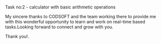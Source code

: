 Task no:2 - calculator with basic arithmetic operations 

My sincere thanks to CODSOFT and the team working there to provide me with this wonderful opportunity to learn and work on real-time based tasks.Looking forward to connect and grow with you.

Thank you!.
